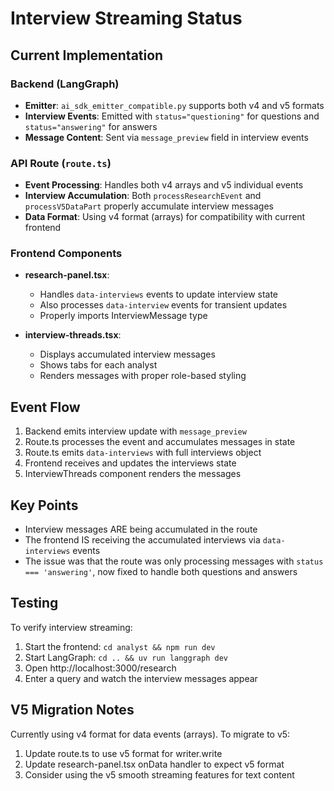 # Interview Streaming Status

## Current Implementation

### Backend (LangGraph)
- **Emitter**: `ai_sdk_emitter_compatible.py` supports both v4 and v5 formats
- **Interview Events**: Emitted with `status="questioning"` for questions and `status="answering"` for answers
- **Message Content**: Sent via `message_preview` field in interview events

### API Route (`route.ts`)
- **Event Processing**: Handles both v4 arrays and v5 individual events
- **Interview Accumulation**: Both `processResearchEvent` and `processV5DataPart` properly accumulate interview messages
- **Data Format**: Using v4 format (arrays) for compatibility with current frontend

### Frontend Components
- **research-panel.tsx**: 
  - Handles `data-interviews` events to update interview state
  - Also processes `data-interview` events for transient updates
  - Properly imports InterviewMessage type
  
- **interview-threads.tsx**:
  - Displays accumulated interview messages
  - Shows tabs for each analyst
  - Renders messages with proper role-based styling

## Event Flow

1. Backend emits interview update with `message_preview`
2. Route.ts processes the event and accumulates messages in state
3. Route.ts emits `data-interviews` with full interviews object
4. Frontend receives and updates the interviews state
5. InterviewThreads component renders the messages

## Key Points

- Interview messages ARE being accumulated in the route
- The frontend IS receiving the accumulated interviews via `data-interviews` events
- The issue was that the route was only processing messages with `status === 'answering'`, now fixed to handle both questions and answers

## Testing

To verify interview streaming:
1. Start the frontend: `cd analyst && npm run dev`
2. Start LangGraph: `cd .. && uv run langgraph dev`
3. Open http://localhost:3000/research
4. Enter a query and watch the interview messages appear

## V5 Migration Notes

Currently using v4 format for data events (arrays). To migrate to v5:
1. Update route.ts to use v5 format for writer.write
2. Update research-panel.tsx onData handler to expect v5 format
3. Consider using the v5 smooth streaming features for text content